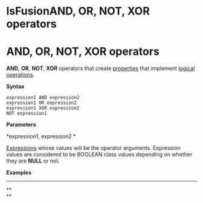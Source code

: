 # lsFusionAND, OR, NOT, XOR operators

# AND, OR, NOT, XOR operators

**AND**, **OR**, **NOT**, **XOR** operators that create [properties](lsFusionProperties.md) that implement [logical operations](lsFusionLogical_operators_AND_OR_NOT_XOR_.md).

**Syntax**

    expression1 AND expression2
    expression1 OR expression2
    expression1 XOR expression2
    NOT expression1

**Parameters**

*expression1, expression2 *

[Expressions](lsFusionExpression.md) whose values will be the operator arguments. Expression values are considered to be BOOLEAN class values depending on whether they are **NULL** or not.

**Examples**

****



**  
**
